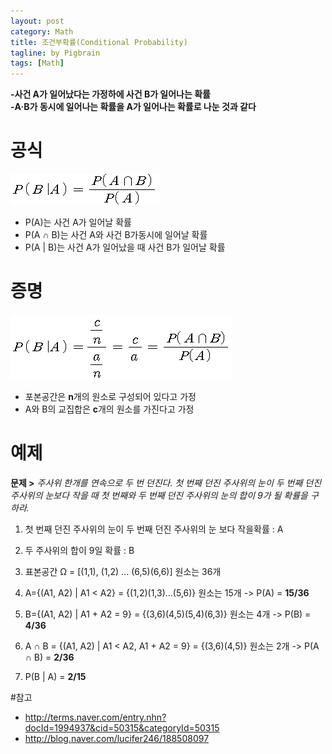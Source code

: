 ```yaml
---
layout: post
category: Math
title: 조건부확률(Conditional Probability)
tagline: by Pigbrain
tags: [Math]
---
```


<!--more-->

**-사건 A가 일어났다는 가정하에 사건 B가 일어나는 확률**   
**-A·B가 동시에 일어나는 확률을 A가 일어나는 확률로 나눈 것과 같다**  
  
# 공식  
<img src="/assets/themes/Snail/img/Math\ConditionalProbability/formula.png" alt="">  

* P(A)는 사건 A가 일어날 확률 
* P(A ∩ B)는 사건 A와 사건 B가동시에 일어날 확률 
* P(A \| B)는 사건 A가 일어났을 때 사건 B가 일어날 확률  

# 증명
<img src="/assets/themes/Snail/img/Math\ConditionalProbability/proof.png" alt="">

* 포본공간은 **n**개의 원소로 구성되어 있다고 가정  
* A와 B의 교집합은 **c**개의 원소를 가진다고 가정

# 예제
 **문제 >** _주사위 한개를 연속으로 두 번 던진다. 첫 번째 던진 주사위의 눈이 두 번째 던진 주사위의 눈보다 작을 때 첫 번째와 두 번째 던진 주사위의 눈의 합이 9가 될 확률을 구하라._
 
1. 첫 번째 던진 주사위의 눈이 두 번째 던진 주사위의 눈 보다 작을확률 : A  

2. 두 주사위의 합이 9일 확률 : B  

3. 표본공간 Ω = [(1,1), (1,2) ... (6,5)(6,6)] 원소는 36개
4. A={(A1, A2) | A1 < A2} = {(1,2)(1,3)...(5,6)} 원소는 15개 -> P(A) = **15/36**  

5. B={(A1, A2) | A1 + A2 = 9} = {(3,6)(4,5)(5,4)(6,3)} 원소는 4개 -> P(B) = **4/36**  

6. A ∩ B = {(A1, A2) | A1 < A2, A1 + A2 = 9} = {(3,6)(4,5)} 원소는 2개 -> P(A ∩ B) = **2/36** 
 
7. P(B \| A) = **2/15** 
  
 
#참고
* http://terms.naver.com/entry.nhn?docId=1994937&cid=50315&categoryId=50315
* http://blog.naver.com/lucifer246/188508097
